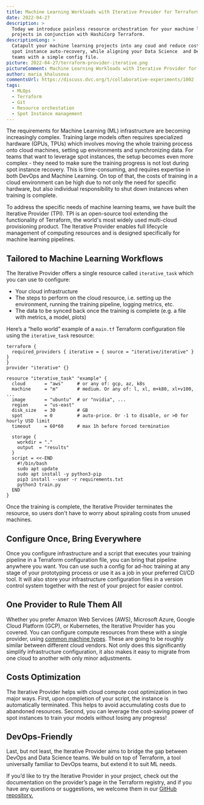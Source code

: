 ```yaml
---
title: Machine Learning Workloads with Iterative Provider for Terraform
date: 2022-04-27
description: >
  Today we introduce painless resource orchestration for your machine learning
  projects in conjunction with HashiCorp Terraform.
descriptionLong: >
  Catapult your machine learning projects into any coud and reduce cost with
  spot instance auto-recovery, while aligning your Data Science  and DevOps
  teams with a simple config file.
picture: 2022-04-27/terraform-provider-iterative.png
pictureComment: Machine Learning Workloads with Iterative Provider for Terraform
author: maria_khalusova
commentsUrl: https://discuss.dvc.org/t/collaborative-experiments/1002
tags:
  - MLOps
  - Terraform
  - Git
  - Resource orchestation
  - Spot Instance management
---
```


The requirements for Machine Learning (ML) infrastructure are becoming
increasingly complex. Training large models often requires specialized hardware
(GPUs, TPUs) which involves moving the whole training process onto cloud
machines, setting up environments and synchronizing data. For teams that want to
leverage spot instances, the setup becomes even more complex - they need to make
sure the training progress is not lost during spot instance recovery. This is
time-consuming, and requires expertise in both DevOps and Machine Learning. On
top of that, the costs of training in a cloud environment can be high due to not
only the need for specific hardware, but also individual responsibility to shut
down instances when training is complete.

To address the specific needs of machine learning teams, we have built the
Iterative Provider (TPI). TPI is an open-source tool extending the functionality
of Terraform, the world's most widely used multi-cloud provisioning product. The
Iterative Provider enables full lifecycle management of computing resources and
is designed specifically for machine learning pipelines.

## Tailored to Machine Learning Workflows

The Iterative Provider offers a single resource called `iterative_task` which
you can use to configure:

- Your cloud infrastructure
- The steps to perform on the cloud resource, i.e. setting up the environment,
  running the training pipeline, logging metrics, etc.
- The data to be synced back once the training is complete (e.g. a file with
  metrics, a model, plots)

Here’s a “hello world” example of a `main.tf` Terraform configuration file using
the `iterative_task` resource:

```hcl
terraform {
  required_providers { iterative = { source = "iterative/iterative" } }
}
provider "iterative" {}

resource "iterative_task" "example" {
  cloud       = "aws"     # or any of: gcp, az, k8s
  machine     = "m"       # medium. Or any of: l, xl, m+k80, xl+v100, ...
  image       = "ubuntu"  # or "nvidia", ...
  region      = "us-east"
  disk_size   = 30        # GB
  spot        = 0         # auto-price. Or -1 to disable, or >0 for hourly USD limit
  timeout     = 60*60     # max 1h before forced termination

  storage {
    workdir = "."
    output  = "results"
  }
  script = <<-END
    #!/bin/bash
    sudo apt update
    sudo apt install -y python3-pip
    pip3 install --user -r requirements.txt
    python3 train.py
  END
}
```

Once the training is complete, the Iterative Provider terminates the resource,
so users don't have to worry about spiraling costs from unused machines.

## Configure Once, Bring Everywhere

Once you configure infrastructure and a script that executes your training
pipeline in a Terraform configuration file, you can bring that pipeline anywhere
you want. You can use such a config for ad-hoc training at any stage of your
prototyping process or use it as a job in your preferred CI/CD tool. It will
also store your infrastructure configuration files in a version control system
together with the rest of your project for easier control.

## One Provider to Rule Them All

Whether you prefer Amazon Web Services (AWS), Microsoft Azure, Google Cloud
Platform (GCP), or Kubernetes, the Iterative Provider has you covered. You can
configure compute resources from these with a single provider, using
[common machine types](https://registry.terraform.io/providers/iterative/iterative/latest/docs/resources/task#machine-type).
These are going to be roughly similar between different cloud vendors. Not only
does this significantly simplify infrastructure configuration, it also makes it
easy to migrate from one cloud to another with only minor adjustments.

## Costs Optimization

The Iterative Provider helps with cloud compute cost optimization in two major
ways. First, upon completion of your script, the instance is automatically
terminated. This helps to avoid accumulating costs due to abandoned resources.
Second, you can leverage the cost-saving power of spot instances to train your
models without losing any progress!

## DevOps-Friendly

Last, but not least, the Iterative Provider aims to bridge the gap between
DevOps and Data Science teams. We build on top of Terraform, a tool universally
familiar to DevOps teams, but extend it to suit ML needs.

If you’d like to try the Iterative Provider in your project, check out the
documentation on the provider’s page in the Terraform registry, and if you have
any questions or suggestions, we welcome them in our
[GitHub repository.](https://github.com/iterative/terraform-provider-iterative)
